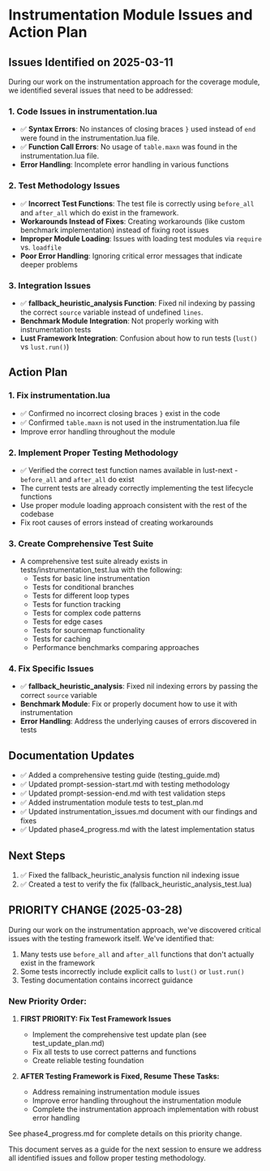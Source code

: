 # Instrumentation Module Issues and Action Plan

## Issues Identified on 2025-03-11

During our work on the instrumentation approach for the coverage module, we identified several issues that need to be addressed:

### 1. Code Issues in instrumentation.lua

- ✅ **Syntax Errors**: No instances of closing braces `}` used instead of `end` were found in the instrumentation.lua file.
- ✅ **Function Call Errors**: No usage of `table.maxn` was found in the instrumentation.lua file.
- **Error Handling**: Incomplete error handling in various functions

### 2. Test Methodology Issues

- ✅ **Incorrect Test Functions**: The test file is correctly using `before_all` and `after_all` which do exist in the framework.
- **Workarounds Instead of Fixes**: Creating workarounds (like custom benchmark implementation) instead of fixing root issues
- **Improper Module Loading**: Issues with loading test modules via `require` vs. `loadfile`
- **Poor Error Handling**: Ignoring critical error messages that indicate deeper problems

### 3. Integration Issues

- ✅ **fallback_heuristic_analysis Function**: Fixed nil indexing by passing the correct `source` variable instead of undefined `lines`.
- **Benchmark Module Integration**: Not properly working with instrumentation tests
- **Lust Framework Integration**: Confusion about how to run tests (`lust()` vs `lust.run()`)

## Action Plan

### 1. Fix instrumentation.lua

- ✅ Confirmed no incorrect closing braces `}` exist in the code
- ✅ Confirmed `table.maxn` is not used in the instrumentation.lua file
- Improve error handling throughout the module

### 2. Implement Proper Testing Methodology

- ✅ Verified the correct test function names available in lust-next - `before_all` and `after_all` do exist
- The current tests are already correctly implementing the test lifecycle functions
- Use proper module loading approach consistent with the rest of the codebase
- Fix root causes of errors instead of creating workarounds

### 3. Create Comprehensive Test Suite

- A comprehensive test suite already exists in tests/instrumentation_test.lua with the following:
  - Tests for basic line instrumentation
  - Tests for conditional branches
  - Tests for different loop types
  - Tests for function tracking
  - Tests for complex code patterns
  - Tests for edge cases
  - Tests for sourcemap functionality
  - Tests for caching
  - Performance benchmarks comparing approaches

### 4. Fix Specific Issues

- ✅ **fallback_heuristic_analysis**: Fixed nil indexing errors by passing the correct `source` variable
- **Benchmark Module**: Fix or properly document how to use it with instrumentation
- **Error Handling**: Address the underlying causes of errors discovered in tests

## Documentation Updates

- ✅ Added a comprehensive testing guide (testing_guide.md)
- ✅ Updated prompt-session-start.md with testing methodology
- ✅ Updated prompt-session-end.md with test validation steps
- ✅ Added instrumentation module tests to test_plan.md
- ✅ Updated instrumentation_issues.md document with our findings and fixes
- ✅ Updated phase4_progress.md with the latest implementation status

## Next Steps

1. ✅ Fixed the fallback_heuristic_analysis function nil indexing issue
2. ✅ Created a test to verify the fix (fallback_heuristic_analysis_test.lua)

## PRIORITY CHANGE (2025-03-28)

During our work on the instrumentation approach, we've discovered critical issues with the testing framework itself. We've identified that:

1. Many tests use `before_all` and `after_all` functions that don't actually exist in the framework
2. Some tests incorrectly include explicit calls to `lust()` or `lust.run()`
3. Testing documentation contains incorrect guidance

### New Priority Order:

1. **FIRST PRIORITY: Fix Test Framework Issues**
   - Implement the comprehensive test update plan (see test_update_plan.md)
   - Fix all tests to use correct patterns and functions
   - Create reliable testing foundation

2. **AFTER Testing Framework is Fixed, Resume These Tasks:**
   - Address remaining instrumentation module issues
   - Improve error handling throughout the instrumentation module
   - Complete the instrumentation approach implementation with robust error handling

See phase4_progress.md for complete details on this priority change.

This document serves as a guide for the next session to ensure we address all identified issues and follow proper testing methodology.